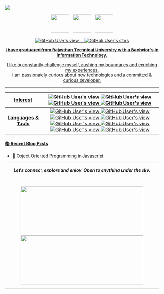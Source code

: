 <img src="https://github.com/ayushi25jaiswal/ayushi-blog/assets/56766678/d93cdd74-6a85-4fd0-8b36-8f91d331e962">

<p align="center">
<a href="https://github.com/ayushi25jaiswal"><img src="https://d33wubrfki0l68.cloudfront.net/a040d3fe135a512291b3bcab94c329c590e5c275/a2511/images/github-octocat.svg" width="60" height="60"></a>&nbsp;&nbsp;&nbsp;<a href="https://www.linkedin.com/in/ayushi-jaiswal-69804a216/"><img src="https://cdn4.iconfinder.com/data/icons/social-messaging-ui-color-shapes-2-free/128/social-linkedin-circle-512.png" width="60" height="60"></a>&nbsp;&nbsp;&nbsp;<a href="https://ayushi25.hashnode.dev/"><img src="https://github.com/ayushi25jaiswal/ayushi-blog/assets/56766678/d77104da-2b4d-4b34-a7e2-cefa53db3987" width="60" height="60">
</p>

<p align="center">
  <img alt="GitHub User's view" src="https://komarev.com/ghpvc/?username=ayushi25jaiswal">&nbsp;&nbsp;&nbsp;&nbsp;
  <img alt="GitHub User's stars" src="https://img.shields.io/github/stars/ayushi25jaiswal?color=yellow&label=%20Stars%20">
</p>


<p align = "center"><b>
I have graduated from Rajasthan Technical University with a Bachelor's in Information Technology.</b>
</p>

<p align = "center">
I like to constantly challenge myself, pushing my boundaries and enriching my experiences. <br>I am passionately curious about new technologies and a committed & curious developer. 
</p>

---

| Interest | <img alt="GitHub User's view" src="https://img.shields.io/badge/%20-Web%20Development-%23C05CD4?style=for-the-badge"> <img alt="GitHub User's view" src="https://img.shields.io/badge/%20-Web%203-%23AA52BC?style=for-the-badge"> <img alt="GitHub User's view" src="https://img.shields.io/badge/%20-BlockChain-%239547A5?style=for-the-badge"> <img alt="GitHub User's view" src="https://img.shields.io/badge/%20-Full%20Stack-%23803D8D?style=for-the-badge"> |
| :---: | :---: |
| <b>Languages & Tools</b>    | <img alt="GitHub User's view" src="https://img.shields.io/badge/%20-C%2B%2B-%23FFEA61?style=for-the-badge"> <img alt="GitHub User's view" src="https://img.shields.io/badge/%20-Python-%23FFDD3C?style=for-the-badge"> <img alt="GitHub User's view" src="https://img.shields.io/badge/%20-JAVASCRIPT-%23E08307?style=for-the-badge"> <img alt="GitHub User's view" src="https://img.shields.io/badge/%20-NodeJs-%23F55301?style=for-the-badge"> <img alt="GitHub User's view" src="https://img.shields.io/badge/%20-React-%23DE4B00?style=for-the-badge"> <img alt="GitHub User's view" src="https://img.shields.io/badge/%20-Git-%23F03801?style=for-the-badge"> <img alt="GitHub User's view" src="https://img.shields.io/badge/%20-Docker-%23E60001?style=for-the-badge"> <img alt="GitHub User's view" src="https://img.shields.io/badge/%20-SQL-%239D0700?style=for-the-badge"> |

#### :books: Recent Blog Posts
<!-- BLOGPOSTS:START -->
 - 💫 [Object Oriented Programming in Javascript](https://ayushi25.hashnode.dev/object-oriented-programming-in-javascript)<!-- BLOGPOSTS:END -->


---

<p align = "center">
  <I><B>Let's connect, explore and enjoy! Open to anything under the sky.</B></I>
</p>

<br>

<p align = "center">
<img align="center" height="160" width="400" src="https://github-readme-stats.vercel.app/api?username=ayushi25jaiswal&theme=nightowl&show_icons=true" />
<img align="center" height="160" width="400" src="https://github-readme-stats.vercel.app/api/top-langs/?username=ayushi25jaiswal&layout=compact" />
</p>

---

